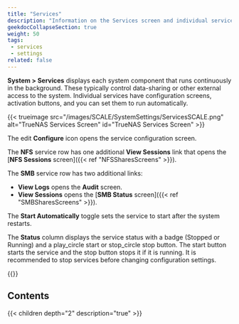 ```yaml
---
title: "Services"
description: "Information on the Services screen and individual service articles in the Services area."
geekdocCollapseSection: true
weight: 50
tags:
 - services
 - settings
related: false
---
```


**System > Services** displays each system component that runs continuously in the background. These typically control data-sharing or other external access to the system. Individual services have configuration screens, activation buttons, and you can set them to run automatically.

{{< trueimage src="/images/SCALE/SystemSettings/ServicesSCALE.png" alt="TrueNAS Services Screen" id="TrueNAS Services Screen" >}}

The <span class="material-icons">edit</span> **Configure** icon opens the service configuration screen.

The **NFS** service row has one additional **View Sessions** link that opens the [**NFS Sessions** screen]({{< ref "NFSSharesScreens" >}}).

The **SMB** service row has two additional links:
* **View Logs** opens the **Audit** screen.
* **View Sessions** opens the [**SMB Status** screen]({{< ref "SMBSharesScreens" >}}).

The **Start Automatically** toggle sets the service to start after the system restarts.

The **Status** column displays the service status with a badge (Stopped or Running) and a <span class="material-icons" title="Start Service">play_circle</span> start or <span class="material-icons" title="Stop Service">stop_circle</span> stop button. The start button starts the service and the stop button stops it if it is running. It is recommended to stop services before changing configuration settings.

{{<include file="/static/includes/addcolumnorganizer.md">}}

<div class="noprint">

## Contents

{{< children depth="2" description="true" >}}

</div>
